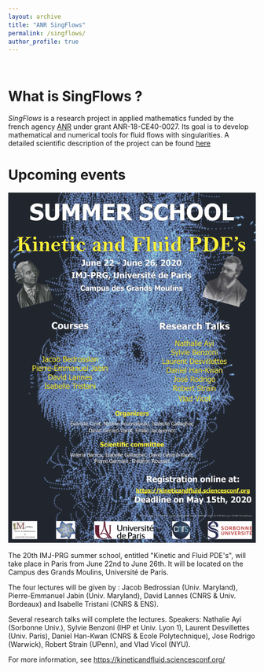 ```yaml
---
layout: archive
title: "ANR SingFlows"
permalink: /singflows/
author_profile: true
---
```


<br>

What is SingFlows ? 
===
_SingFlows_ is a research project in applied mathematics funded by the french agency [ANR](https://anr.fr/) under grant ANR-18-CE40-0027. Its goal is to develop mathematical and numerical tools for fluid flows with singularities. A detailed scientific description of the project can be found [here](/files/Scientific_description_Singflows.pdf)

Upcoming events
===

<img src="/images/summer_school_2020_V16.jpg" alt="toto">

The 20th IMJ-PRG summer school, entitled "Kinetic and Fluid PDE's", will take place in Paris from June 22nd to June 26th. It will be located on the Campus des Grands Moulins, Université de Paris.

The four lectures will be given by : Jacob Bedrossian (Univ. Maryland), Pierre-Emmanuel Jabin (Univ. Maryland), David Lannes (CNRS & Univ. Bordeaux) and Isabelle Tristani (CNRS & ENS).

Several research talks will complete the lectures. Speakers: 
Nathalie Ayi (Sorbonne Univ.), Sylvie Benzoni (IHP et Univ. Lyon 1), Laurent Desvillettes (Univ. Paris), Daniel Han-Kwan (CNRS & Ecole Polytechnique), Jose Rodrigo (Warwick), Robert Strain (UPenn), and Vlad Vicol (NYU). 

For more information, see <https://kineticandfluid.sciencesconf.org/>
